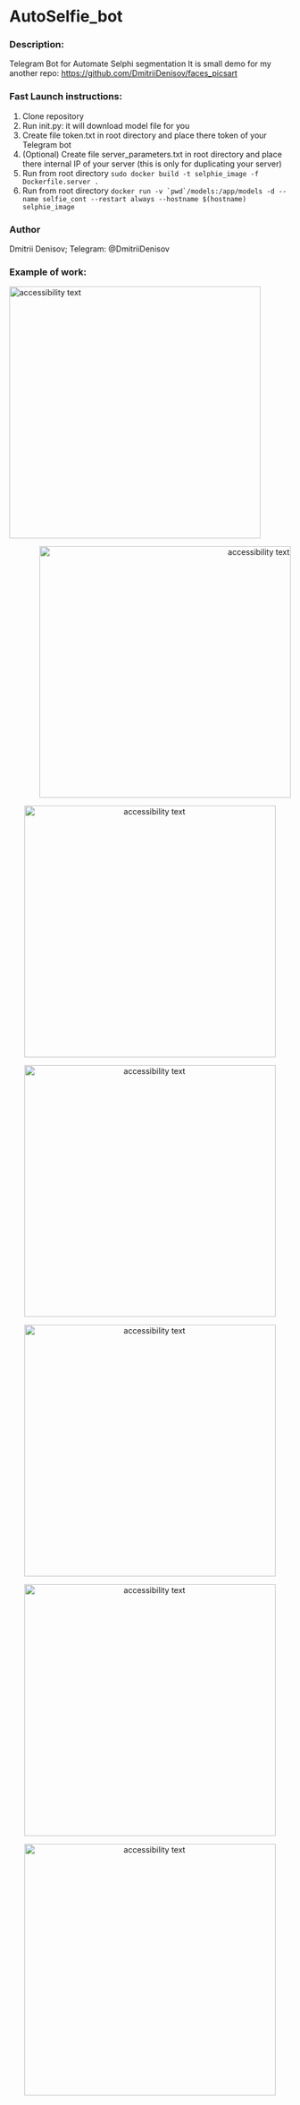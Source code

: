 # AutoSelfie_bot

### Description:
Telegram Bot for Automate Selphi segmentation
It is small demo for my another repo: https://github.com/DmitriiDenisov/faces_picsart
### Fast Launch instructions:

1. Clone repository 
2. Run init.py: it will download model file for you
3. Create file token.txt in root directory and place there token of your Telegram bot
4. (Optional) Create file server_parameters.txt in root directory and place there internal IP of your server (this is only for duplicating your server)
5. Run from root directory ```sudo docker build -t selphie_image -f Dockerfile.server .```
6. Run from root directory ```docker run -v `pwd`/models:/app/models -d --name selfie_cont --restart always --hostname $(hostname) selphie_image```

### Author
Dmitrii Denisov; 
Telegram: @DmitriiDenisov

### Example of work:
<p align="left">
  <img src="https://psv4.userapi.com/c848220/u6729856/docs/d3/9cab01e89043/Screen_Shot_2019-06-09_at_19_01_45.png?extra=vBB3xusBTBXH6Kfv8imCIjQkY74RL8ksSptO6fnRxrFW9QbhyaZ-Fdv5fQwi7IKaUVGreZa49Rjt2QRsOcfTq21Y2xyfr5gq8JROUKg_0BjiFIcRpRnyUvD7pldWs3HoZW2Q3l2cgvU4woAl" width="450" alt="accessibility text">
</p>

<p align="right">
  <img src="https://psv4.userapi.com/c848136/u6729856/docs/d5/2f8c48949113/Screen_Shot_2019-06-09_at_19_02_02.png?extra=WU2FwQIeplhUgXGFT4s34qIsSbRzaTA4mxBFinqQ9RUMcBDPKmSkKpNaLMFVab8bEoKXYDS2Nno-EBihtAKQpBSaS-uknIHVm1hq-W0w_rwBgJqxWT_sSDakB2DP3Q0i-Z90mnKc9HwaTMR4" width="450" alt="accessibility text">
</p>

<p align="center">
  <img src="https://psv4.userapi.com/c848320/u6729856/docs/d12/d7e442d4a8ca/Screen_Shot_2019-06-09_at_19_02_12.png?extra=tcpAwHPUjjHNPbPOP2UerIIH778uRHEbZN6I5PAD_Yk2BmMNV2YHXiJK6hhwDvXUmeVBMhfSV58CFiuKcuHZ-z3LjqOydlQVv6rnNgMLeLXZMAhlJSKiqhqLdB-cKXB1vX6A4jpmBUN_bqh7" width="450" alt="accessibility text">
</p>

<p align="center">
  <img src="https://psv4.userapi.com/c848024/u6729856/docs/d3/cd17e4a9ab31/Screen_Shot_2019-06-09_at_19_03_51.png?extra=XQ0J_bngRXLOWUk8bjFEtih1Ek_37L5jrI6TvrvCULDINhNwF_axFuiJMRMpO5PSEGr4E03aPQBXGTODRy0iQ5QU5n3Y0qUwcJk8eRmYCDvuuQfijvDzhpB5NvoUaYUcbCWeSVklNErzo5f-" width="450" alt="accessibility text">
</p>

<p align="center">
  <img src="https://psv4.userapi.com/c848036/u6729856/docs/d2/5ca9502877f3/Screen_Shot_2019-06-09_at_19_04_38.png?extra=DrDJIDWhEa6ut1VsD8LLELpdEB3DkmHRBSgIBAE8H9duwLuYkIujmoTA7fovOaIy9_YM3Tbr6OCxlo2t3wbpqAO3pgKjuFJyD8uqmbFL31qPVE3L2fejBTtErOopzpnfktjSD1rl-fdbT2ID" width="450" alt="accessibility text">
</p>

<p align="center">
  <img src="https://psv4.userapi.com/c848320/u6729856/docs/d6/eb84b77a7a15/Screen_Shot_2019-06-09_at_19_13_38.png?extra=tDiTaKhYBV64EA2RUy844LWqrkM0kKekXv3DaFdPZ4p0NSO2CQHz9nEP8mh3Lp_WSpYBPfe8OrDq61Hm0FJtx3bMizzcDc0S60EJtPP9G6ObXresksO54ro0B5sQ26M2cMUor3apzLse9RiO" width="450" alt="accessibility text">
</p>

<p align="center">
  <img src="https://psv4.userapi.com/c848216/u6729856/docs/d11/eb99983263d7/Screen_Shot_2019-06-09_at_19_13_23.png?extra=CmvhnOVoVkDFzQtOUnuF4WdgM0zTKJY2_O9TJiSvV43WN8AQRgHbMOf7dL5tYH2gUueuZVY0FSY5ZxhB_QF6J3U8Mb_9XHNe12g4J5haXY2qwJZt62wnr8yn4KzlZFkp-1Go2t1N7yqr8cqw" width="450" alt="accessibility text">
</p>
